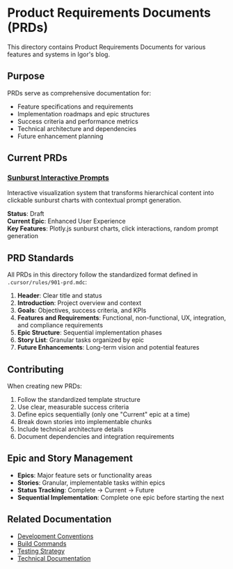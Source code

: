 # Product Requirements Documents (PRDs)

This directory contains Product Requirements Documents for various features and systems in Igor's blog.

## Purpose

PRDs serve as comprehensive documentation for:

- Feature specifications and requirements
- Implementation roadmaps and epic structures
- Success criteria and performance metrics
- Technical architecture and dependencies
- Future enhancement planning

## Current PRDs

### [Sunburst Interactive Prompts](./sunburst-interactive-prompts.md)

Interactive visualization system that transforms hierarchical content into clickable sunburst charts with contextual prompt generation.

**Status**: Draft  
**Current Epic**: Enhanced User Experience  
**Key Features**: Plotly.js sunburst charts, click interactions, random prompt generation

## PRD Standards

All PRDs in this directory follow the standardized format defined in `.cursor/rules/901-prd.mdc`:

1. **Header**: Clear title and status
2. **Introduction**: Project overview and context
3. **Goals**: Objectives, success criteria, and KPIs
4. **Features and Requirements**: Functional, non-functional, UX, integration, and compliance requirements
5. **Epic Structure**: Sequential implementation phases
6. **Story List**: Granular tasks organized by epic
7. **Future Enhancements**: Long-term vision and potential features

## Contributing

When creating new PRDs:

1. Follow the standardized template structure
2. Use clear, measurable success criteria
3. Define epics sequentially (only one "Current" epic at a time)
4. Break down stories into implementable chunks
5. Include technical architecture details
6. Document dependencies and integration requirements

## Epic and Story Management

- **Epics**: Major feature sets or functionality areas
- **Stories**: Granular, implementable tasks within epics
- **Status Tracking**: Complete → Current → Future
- **Sequential Implementation**: Complete one epic before starting the next

## Related Documentation

- [Development Conventions](../zz-chop-conventions/dev-inner-loop/)
- [Build Commands](../justfile)
- [Testing Strategy](../tests/)
- [Technical Documentation](../docs/)
